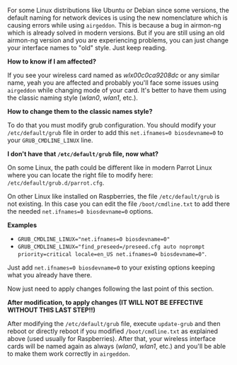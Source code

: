 For some Linux distributions like Ubuntu or Debian since some versions, the default naming for network devices is using the new nomenclature which is causing errors while using `airgeddon`. This is because a bug in airmon-ng which is already solved in modern versions. But if you are still using an old airmon-ng version and you are experiencing problems, you can just change your interface names to "old" style. Just keep reading.

__How to know if I am affected?__

If you see your wireless card named as _wlx00c0ca9208dc_ or any similar name, yeah you are affected and probably you'll face some issues using `airgeddon` while changing mode of your card. It's better to have them using the classic naming style (_wlan0_, _wlan1_, etc.).

__How to change them to the classic names style?__

To do that you must modify grub configuration. You should modify your `/etc/default/grub` file in order to add this `net.ifnames=0 biosdevname=0` to your `GRUB_CMDLINE_LINUX` line.

__I don't have that  `/etc/default/grub` file, now what?__

On some Linux, the path could be different like in modern Parrot Linux where you can locate the right file to modify here: `/etc/default/grub.d/parrot.cfg`.

On other Linux like installed on Raspberries, the file `/etc/default/grub` is not existing. In this case you can edit the file `/boot/cmdline.txt` to add there the needed `net.ifnames=0 biosdevname=0` options.

__Examples__

 - `GRUB_CMDLINE_LINUX="net.ifnames=0 biosdevname=0"`
 - `GRUB_CMDLINE_LINUX="find_preseed=/preseed.cfg auto noprompt priority=critical locale=en_US net.ifnames=0 biosdevname=0"`.

Just add `net.ifnames=0 biosdevname=0` to your existing options keeping what you already have there.

Now just need to apply changes following the last point of this section.

__After modification, to apply changes (IT WILL NOT BE EFFECTIVE WITHOUT THIS LAST STEP!!)__

After modifying the `/etc/default/grub` file, execute `update-grub` and then reboot or directly reboot if you modified `/boot/cmdline.txt` as explained above (used usually for Raspberries). After that, your wireless interface cards will be named again as always (_wlan0_, _wlan1_, etc.) and you'll be able to make them work correctly in `airgeddon`.